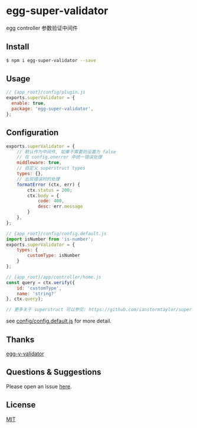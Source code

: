 # egg-super-validator

egg controller 参数验证中间件

## Install

```bash
$ npm i egg-super-validator --save
```

## Usage

```js
// {app_root}/config/plugin.js
exports.superValidator = {
  enable: true,
  package: 'egg-super-validator',
};
```

## Configuration

```js
exports.superValidator = {
    // 默认作为中间件, 如果不需要则设置为 false
    // 在 config.onerror 中统一错误处理
    middleware: true,
    // 自定义 superstruct types
    types: {},
    // 出现错误时的处理
    formatError (ctx, err) {
        ctx.status = 200;
        ctx.body = {
            code: 400,
            desc: err.message
        }
    },
};
```


```js
// {app_root}/config/config.default.js
import isNumber from 'is-number';
exports.superValidator = {
    types: {
        customType: isNumber
    }
};

// {app_root}/app/controller/home.js
const query = ctx.verify({
    id: 'customType',
    name: 'string?'
}, ctx.query);

// 更多关于 superstruct 可以参见: https://github.com/ianstormtaylor/superstruct
```

see [config/config.default.js](config/config.default.js) for more detail.

## Thanks

[egg-y-validator](https://github.com/MiYogurt/egg-y-validator)

## Questions & Suggestions

Please open an issue [here](https://github.com/zjzhome/egg-super-validator/issues).

## License

[MIT](LICENSE)
